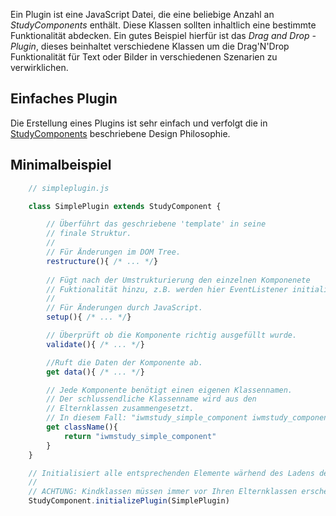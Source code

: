 Ein Plugin ist eine JavaScript Datei, die eine beliebige Anzahl an *StudyComponents* enthält.
Diese Klassen sollten inhaltlich eine bestimmte Funktionalität abdecken. Ein gutes Beispiel hierfür
ist das *Drag and Drop - Plugin*, dieses beinhaltet verschiedene Klassen um die Drag'N'Drop Funktionalität
für Text oder Bilder in verschiedenen Szenarien zu verwirklichen.

## Einfaches Plugin

Die Erstellung eines Plugins ist sehr einfach und verfolgt die in [StudyComponents](tutorial-StudyComponent.html) beschriebene Design Philosophie.

## Minimalbeispiel

```Javascript
    // simpleplugin.js

    class SimplePlugin extends StudyComponent {

        // Überführt das geschriebene 'template' in seine
        // finale Struktur. 
        //
        // Für Änderungen im DOM Tree.
        restructure(){ /* ... */}
        
        // Fügt nach der Umstrukturierung den einzelnen Komponenete 
        // Fuktionalität hinzu, z.B. werden hier EventListener initialisiert.
        //
        // Für Änderungen durch JavaScript.
        setup(){ /* ... */}

        // Überprüft ob die Komponente richtig ausgefüllt wurde.
        validate(){ /* ... */}

        //Ruft die Daten der Komponente ab.
        get data(){ /* ... */}

        // Jede Komponente benötigt einen eigenen Klassennamen.
        // Der schlussendliche Klassenname wird aus den
        // Elternklassen zusammengesetzt.
        // In diesem Fall: "iwmstudy_simple_component iwmstudy_component"
        get className(){ 
            return "iwmstudy_simple_component"
        }
    }

    // Initialisiert alle entsprechenden Elemente wärhend des Ladens der Seite.
    //
    // ACHTUNG: Kindklassen müssen immer vor Ihren Elternklassen erscheinen, sonst werden diese falsch initialisiert!
    StudyComponent.initializePlugin(SimplePlugin)
```